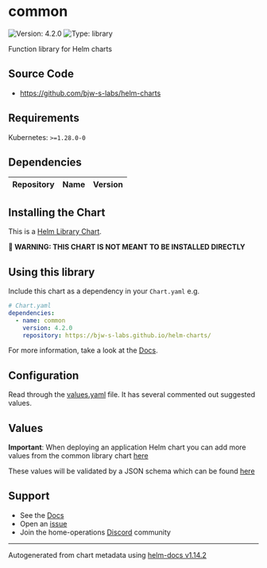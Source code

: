 # common

![Version: 4.2.0](https://img.shields.io/badge/Version-4.2.0-informational?style=flat-square) ![Type: library](https://img.shields.io/badge/Type-library-informational?style=flat-square)

Function library for Helm charts

## Source Code

- <https://github.com/bjw-s-labs/helm-charts>

## Requirements

Kubernetes: `>=1.28.0-0`

## Dependencies

| Repository | Name | Version |
| ---------- | ---- | ------- |

## Installing the Chart

This is a [Helm Library Chart](https://helm.sh/docs/topics/library_charts/#helm).

**🚨 WARNING: THIS CHART IS NOT MEANT TO BE INSTALLED DIRECTLY**

## Using this library

Include this chart as a dependency in your `Chart.yaml` e.g.

```yaml
# Chart.yaml
dependencies:
  - name: common
    version: 4.2.0
    repository: https://bjw-s-labs.github.io/helm-charts/
```

For more information, take a look at the [Docs](http://bjw-s-labs.github.io/helm-charts/docs/common-library/introduction/).

## Configuration

Read through the [values.yaml](./values.yaml) file. It has several commented out suggested values.

## Values

**Important**: When deploying an application Helm chart you can add more values from the common library chart [here](https://github.com/bjw-s-labs/helm-charts/tree/main/charts/library/common/values.yaml)

These values will be validated by a JSON schema which can be found [here](https://github.com/bjw-s-labs/helm-charts/tree/main/charts/library/common/values.schema.json)

## Support

- See the [Docs](http://bjw-s-labs.github.io/helm-charts/docs/)
- Open an [issue](https://github.com/bjw-s-labs/helm-charts/issues/new/choose)
- Join the home-operations [Discord](https://discord.gg/home-operations) community

---

Autogenerated from chart metadata using [helm-docs v1.14.2](https://github.com/norwoodj/helm-docs/releases/v1.14.2)
